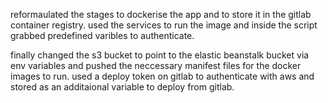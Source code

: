

reformaulated the stages to dockerise the app and to store it in the gitlab container registry. used the services to run the image
and inside the script grabbed predefined varibles to authenticate.

finally changed the s3 bucket to point to the elastic beanstalk bucket via env variables and pushed the neccessary manifest files for the docker images to run. used a deploy token on gitlab to authenticate with aws and stored as an additaional variable to deploy from gitlab.